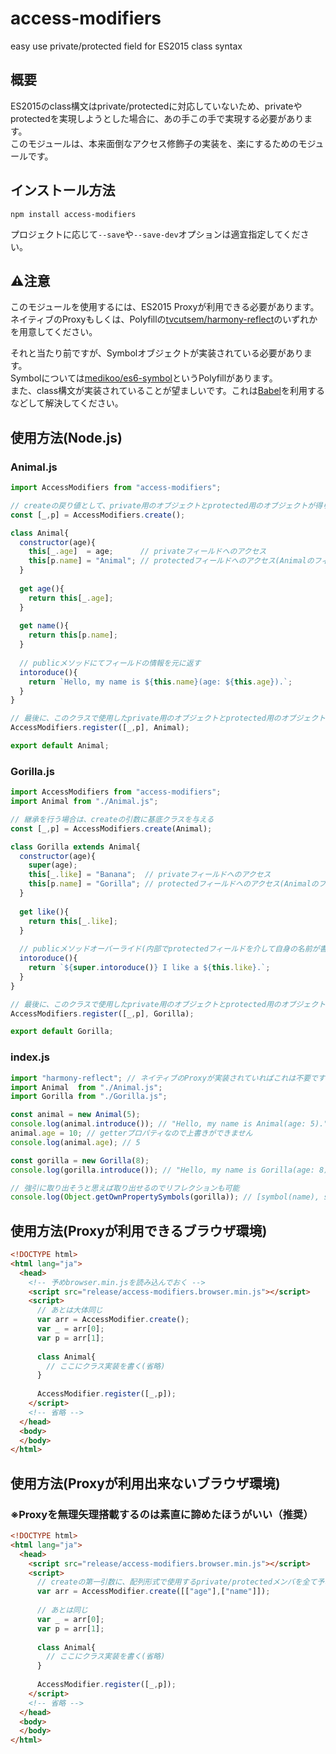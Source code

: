 # access-modifiers
easy use private/protected field for ES2015 class syntax

## 概要
ES2015のclass構文はprivate/protectedに対応していないため、privateやprotectedを実現しようとした場合に、あの手この手で実現する必要があります。  
このモジュールは、本来面倒なアクセス修飾子の実装を、楽にするためのモジュールです。

## インストール方法
```
npm install access-modifiers
```
プロジェクトに応じて`--save`や`--save-dev`オプションは適宜指定してください。

## :warning:注意
このモジュールを使用するには、ES2015 Proxyが利用できる必要があります。  
ネイティブのProxyもしくは、Polyfillの[tvcutsem/harmony-reflect](https://github.com/tvcutsem/harmony-reflect)のいずれかを用意してください。  
  
それと当たり前ですが、Symbolオブジェクトが実装されている必要があります。  
Symbolについては[medikoo/es6-symbol](https://github.com/medikoo/es6-symbol)というPolyfillがあります。  
また、class構文が実装されていることが望ましいです。これは[Babel](https://babeljs.io/)を利用するなどして解決してください。

## 使用方法(Node.js)
### Animal.js
```js
import AccessModifiers from "access-modifiers";

// createの戻り値として、private用のオブジェクトとprotected用のオブジェクトが得られる
const [_,p] = AccessModifiers.create();

class Animal{
  constructor(age){
    this[_.age]  = age;      // privateフィールドへのアクセス
    this[p.name] = "Animal"; // protectedフィールドへのアクセス(Animalのフィールドを上書き)
  }
  
  get age(){
    return this[_.age];
  }
  
  get name(){
    return this[p.name];
  }
  
  // publicメソッドにてフィールドの情報を元に返す
  intoroduce(){
    return `Hello, my name is ${this.name}(age: ${this.age}).`;
  }
}

// 最後に、このクラスで使用したprivate用のオブジェクトとprotected用のオブジェクトを登録する
AccessModifiers.register([_,p], Animal);

export default Animal;
```

### Gorilla.js
```js
import AccessModifiers from "access-modifiers";
import Animal from "./Animal.js";

// 継承を行う場合は、createの引数に基底クラスを与える
const [_,p] = AccessModifiers.create(Animal);

class Gorilla extends Animal{
  constructor(age){
    super(age);
    this[_.like] = "Banana";  // privateフィールドへのアクセス
    this[p.name] = "Gorilla"; // protectedフィールドへのアクセス(Animalのフィールドを上書き)
  }
  
  get like(){
    return this[_.like];
  }
  
  // publicメソッドオーバーライド(内部でprotectedフィールドを介して自身の名前が書き換わる)
  intoroduce(){
    return `${super.intoroduce()} I like a ${this.like}.`;
  }
}

// 最後に、このクラスで使用したprivate用のオブジェクトとprotected用のオブジェクトを登録する
AccessModifiers.register([_,p], Gorilla);

export default Gorilla;
```

### index.js
```js
import "harmony-reflect"; // ネイティブのProxyが実装されていればこれは不要です
import Animal  from "./Animal.js";
import Gorilla from "./Gorilla.js";

const animal = new Animal(5);
console.log(animal.introduce()); // "Hello, my name is Animal(age: 5)."
animal.age = 10; // getterプロパティなので上書きができません
console.log(animal.age); // 5

const gorilla = new Gorilla(8);
console.log(gorilla.introduce()); // "Hello, my name is Gorilla(age: 8). I like a Banana."

// 強引に取り出そうと思えば取り出せるのでリフレクションも可能
console.log(Object.getOwnPropertySymbols(gorilla)); // [symbol(name), symbol(age), symbol(like)]
```

## 使用方法(Proxyが利用できるブラウザ環境)
```html
<!DOCTYPE html>
<html lang="ja">
  <head>
    <!-- 予めbrowser.min.jsを読み込んでおく -->
    <script src="release/access-modifiers.browser.min.js"></script>
    <script>
      // あとは大体同じ
      var arr = AccessModifier.create();
      var _ = arr[0];
      var p = arr[1];
      
      class Animal{
        // ここにクラス実装を書く(省略)
      }
      
      AccessModifier.register([_,p]);
    </script>
    <!-- 省略 -->
  </head>
  <body>
  </body>
</html>
```

## 使用方法(Proxyが利用出来ないブラウザ環境)
### ※Proxyを無理矢理搭載するのは素直に諦めたほうがいい（推奨）
```html
<!DOCTYPE html>
<html lang="ja">
  <head>
    <script src="release/access-modifiers.browser.min.js"></script>
    <script>
      // createの第一引数に、配列形式で使用するprivate/protectedメンバを全て予め記述する
      var arr = AccessModifier.create([["age"],["name"]]);
      
      // あとは同じ
      var _ = arr[0];
      var p = arr[1];
      
      class Animal{
        // ここにクラス実装を書く(省略)
      }
      
      AccessModifier.register([_,p]);
    </script>
    <!-- 省略 -->
  </head>
  <body>
  </body>
</html>
```
